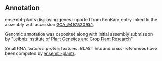 **Annotation**
----------

ensembl-plants displaying genes imported from GenBank entry linked to the assembly with accession [GCA\_949783095.1](http://www.ebi.ac.uk/ena/data/view/GCA_949783095.1).

Genomic annotation was deposited along with initial assembly submission by ["Leibniz Institute of Plant Genetics and Crop Plant Research"](URL_GOES_HERE).

Small RNA features, protein features, BLAST hits and cross-references have been
computed by [ensembl-plants](https://plants.ensembl.org/info/genome/annotation/index.html).
